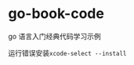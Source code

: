 <!--
 * @Author: 朽木白
 * @Date: 2022-08-29 14:17:41
 * @LastEditors: 1547702880@qq.com
 * @LastEditTime: 2022-09-02 17:24:15
 * @Description:
-->

# go-book-code

go 语言入门经典代码学习示例

运行错误安装`xcode-select --install`
